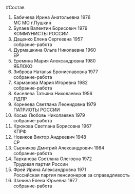#Состав
1. Бабичева Ирина Анатольевна 1976   
    МС МО г.Пушкин
2. Булаев Валентин Борисович 1979   
    КОММУНИСТЫ РОССИИ
3. Даценко Елена Сергеевна 1957   
    собрание-работа
4. Дурмашкина Ольга Николаевна 1960   
    ЕР
5. Еремина Мария Александровна 1980   
    ЯБЛОКО
6. Зиброва Наталья Брониславовна 1977   
    собрание-работа
7. Карманова Мария Игоревна 1982   
    собрание-работа
8. Киселева Татьяна Николаевна 1956   
    ЛДПР
9. Корнеева Светлана Леонидовна 1979   
    ПАТРИОТЫ РОССИИ
10. Косых Любовь Николаевна 1979   
    собрание-работа
11. Крюкова Светлана Борисовна 1967   
    КПРФ
12. Новиков Виктор Андреевич 1948   
    СР
13. Сырников Дмитрий Александрович 1984   
    собрание-работа
14. Тарханова Светлана Олеговна 1972   
    Трудовая партия России
15. Фрей Ирина Александровна 1971   
    Российская партия пенсионеров за справедливость
16. Шанина Елена Юрьевна 1977   
    собрание-работа
